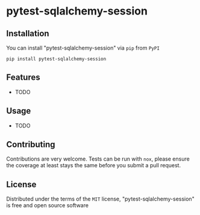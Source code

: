 # pytest-sqlalchemy-session

## Installation
You can install "pytest-sqlalchemy-session" via `pip` from `PyPI`

```shell
pip install pytest-sqlalchemy-session
```

## Features
* TODO

## Usage

* TODO

## Contributing
Contributions are very welcome. Tests can be run with `nox`, please ensure
the coverage at least stays the same before you submit a pull request.

## License
Distributed under the terms of the `MIT` license, "pytest-sqlalchemy-session" is free and open source software
